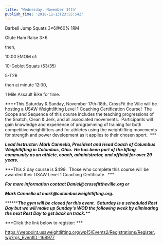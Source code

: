 ```yaml
---
title: 'Wednesday, November 14th'
publish_time: '2018-11-13T23:55:54Z'
---
```


Barbell Jump Squats 3×6\@60% 1RM

Glute Ham Raise 3×6

then,

10:00 EMOM of:

10-Goblet Squats (53/35)

5-T2B

then at minute 12:00,

1 Mile Assault Bike for time.

***\*This Saturday & Sunday, November 17th-18th, CrossFit the Ville will
be hosting a USAW Weightlifting Level 1 Coaching Certification Course!
 The Scope and Sequence of this course includes the teaching
progressions of the Snatch, Clean & Jerk, and all associated movements.
 Participants will gain knowledge and experience of programming of
training for both competitive weightlifters and for athletes using the
weightlifting movements for strength and power development as it applies
to their chosen sport.  ***

***Lead Instructor: Mark Cannella, President and Head Coach of Columbus
Weightlifting in Columbus, Ohio.  He has been part of the lifting
community as an athlete, coach, administrator, and official for over 29
years.***

***This 2 day course is \$499.  Those who complete this course will be
awarded their USAW Level 1 Coaching Certificate.  ***

***For more information contact Daniel\@crossfittheville.org or***

***Mark Cannella at mark\@columbusweightlifting.org.***

**\*\******The gym will be closed for this event.  Saturday is a
scheduled Rest Day but we will make up Sunday's WOD the following week
by eliminating the next Rest Day to get back on track.\*\****

***Click the link below to register: ***

<https://webpoint.usaweightlifting.org/wp15/Events2/Registrations/Register.wp?rgs_EventID=168977>
